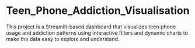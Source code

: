 # Teen_Phone_Addiction_Visualisation
This project is a Streamlit-based dashboard that visualizes teen phone usage and addiction patterns using interactive filters and dynamic charts to make the data easy to explore and understand.
